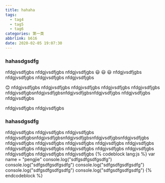 ```yaml
---
title: hahaha
tags:
  - tag4
  - tag5
  - tag6
categories: 第一类
abbrlink: b616
date: 2020-02-05 19:07:30
---
```

### hahasdgsdfg
nfdgjvsdfjgbs
nfdgjvsdfjgbs
nfdgjvsdfjgbs
 :smiley: 
 :smiley: 
 :smiley: 
nfdgjvsdfjgbs
nfdgjvsdfjgbs
nfdgjvsdfjgbs
nfdgjvsdfjgbs

 :blush:
nfdgjvsdfjgbs
nfdgjvsdfjgbs
nfdgjvsdfjgbs
nfdgjvsdfjgbs
nfdgjvsdfjgbs
nfdgjvsdfjgbsnfdgjvsdfjgbsnfdgjvsdfjgbsnfdgjvsdfjgbs
nfdgjvsdfjgbs
nfdgjvsdfjgbs

nfdgjvsdfjgbs
nfdgjvsdfjgbs

### hahasdgsdfg
nfdgjvsdfjgbs
nfdgjvsdfjgbs
nfdgjvsdfjgbs
nfdgjvsdfjgbsnfdgjvsdfjgbsnfdgjvsdfjgbsnfdgjvsdfjgbsnfdgjvsdfjgbs
nfdgjvsdfjgbs
nfdgjvsdfjgbs
nfdgjvsdfjgbs
nfdgjvsdfjgbs
nfdgjvsdfjgbs
nfdgjvsdfjgbs
nfdgjvsdfjgbs
nfdgjvsdfjgbs
nfdgjvsdfjgbs
nfdgjvsdfjgbs
nfdgjvsdfjgbs
nfdgjvsdfjgbs
nfdgjvsdfjgbs
{% codeblock lang:js %}
var name = "pengjie"
console.log("sdfgsdfgsdfgsdfg")
console.log("sdfgsdfgsdfgsdfg")
console.log("sdfgsdfgsdfgsdfg")
console.log("sdfgsdfgsdfgsdfg")
console.log("sdfgsdfgsdfgsdfg")
{% endcodeblock %}
